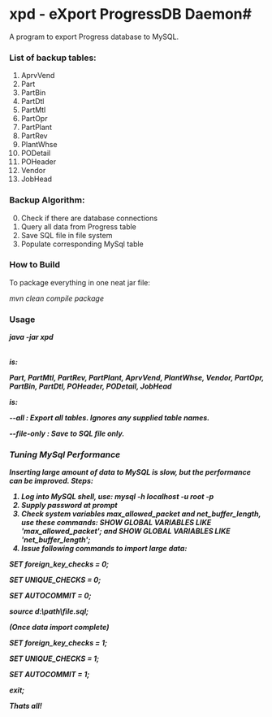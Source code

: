# xpd - eXport ProgressDB Daemon#

A program to export Progress database to MySQL.

### List of backup tables: ###

1. AprvVend
2. Part
3. PartBin
4. PartDtl
5. PartMtl
6. PartOpr
7. PartPlant
8. PartRev
9. PlantWhse
10. PODetail
11. POHeader
12. Vendor
13. JobHead
	
### Backup Algorithm: ###

0. Check if there are database connections
1. Query all data from Progress table
2. Save SQL file in file system
3. Populate corresponding MySql table

### How to Build ###

To package everything in one neat jar file:

_mvn clean compile package_ 

### Usage ###

***java -jar xpd <Table> <options>***


<Table> is: 

Part, PartMtl, PartRev, PartPlant, AprvVend, PlantWhse, Vendor, PartOpr, PartBin, PartDtl, POHeader, PODetail, JobHead

<options> is:

--all : Export all tables. Ignores any supplied table names.

--file-only : Save to SQL file only.


### Tuning MySql Performance ###

Inserting large amount of data to MySQL is slow, but the performance can be improved. Steps:

1. Log into MySQL shell, use: _mysql -h localhost -u root -p_
2. Supply password at prompt
3. Check system variables max\_allowed\_packet and net\_buffer\_length, use these commands: SHOW GLOBAL VARIABLES LIKE 'max\_allowed\_packet'; and  SHOW GLOBAL VARIABLES LIKE 'net\_buffer\_length';
4. Issue following commands to import large data:

SET foreign_key_checks = 0;

SET UNIQUE_CHECKS = 0;

SET AUTOCOMMIT = 0;

source d:\path\file.sql;

(Once data import complete)

SET foreign_key_checks = 1;

SET UNIQUE_CHECKS = 1;

SET AUTOCOMMIT = 1;

exit;

Thats all!
